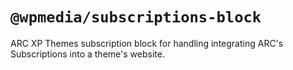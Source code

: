 # `@wpmedia/subscriptions-block`

ARC XP Themes subscription block for handling integrating ARC's Subscriptions into a theme's website.
